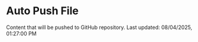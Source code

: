 # Auto Push File

Content that will be pushed to GitHub repository.
Last updated: 08/04/2025, 01:27:00 PM